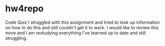# hw4repo
Code Quiz
I struggled with this assignment and tried to look up information on how to do this and still couldn't get it to work. I would like to review this more and I am restudying everything I've learned up to date and still struggling.

